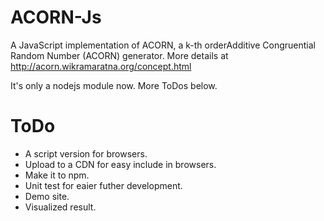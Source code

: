 # ACORN-Js
A JavaScript implementation of ACORN, a k-th orderAdditive Congruential Random Number (ACORN) generator. More details at http://acorn.wikramaratna.org/concept.html

It's only a nodejs module now. More ToDos below.

# ToDo
* A script version for browsers.
* Upload to a CDN for easy include in browsers.
* Make it to npm.
* Unit test for eaier futher development.
* Demo site.
* Visualized result.
